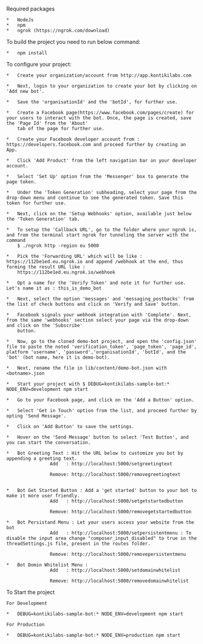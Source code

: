 Required packages
	
	*	NodeJs
	*	npm
	*	ngrok (https://ngrok.com/download)

To build the project you need to run below command:

	*	npm install

To configure your project:
	
	*	Create your organization/account from http://app.kontikilabs.com

	*	Next, login to your organization to create your bot by clicking on 'Add new bot'.

	* 	Save the 'organisationId' and the 'botId', for further use.

	*	Create a Facebook page(https://www.facebook.com/pages/create) for your users to interact with the bot. Once, the page is created, save the 'Page Id' from the 'About' 
		tab of the page for further use.

	*   Create your Facebook developer account from : https://developers.facebook.com and proceed further by creating an App.

	*	Click 'Add Product' from the left navigation bar on your developer account.

	*	Select 'Set Up' option from the 'Messenger' box to generate the page token.

	*	Under the 'Token Generation' subheading, select your page from the drop-down menu and continue to see the generated token. Save this token for further use.

	*   Next, click on the 'Setup Webhooks' option, available just below the 'Token Generation' tab.

	*   To setup the 'Callback URL', go to the folder where your ngrok is, and from the terminal start ngrok for tunneling the server with the command 
		$ ./ngrok http -region eu 5000

	*	Pick the 'Forwarding URL' which will be like : https://112be1ed.eu.ngrok.io and append /webhook at the end, thus forming the result URL like :  
		https://112be1ed.eu.ngrok.io/webhook

	*	Opt a name for the 'Verify Token' and note it for further use. Let's name it as : this_is_demo_bot

	*	Next, select the option 'messages' and 'messaging_postbacks' from the list of check buttons and click on 'Verify and Save' button.

	*	Facebook signals your webhook integration with 'Complete'. Next, from the same 'webhooks' section select your page via the drop-down and click on the 'Subscribe' 	
		button.

	*	Now, go to the cloned demo-bot project, and open the 'config.json' file to paste the noted 'verification_token', 'page_token', 'page_id', platform 'username', 'password','organisationId', 'botId', and the 'bot' (bot name, here it is demo-bot).

	* 	Next, rename the file in lib/content/demo-bot.json with <botname>.json

	*	Start your project with $ DEBUG=kontikilabs-sample-bot:* NODE_ENV=development npm start

	*	Go to your Facebook page, and click on the 'Add a Button' option.

	*	Select 'Get in Touch' option from the list, and proceed further by opting 'Send Message'.

	*	Click on 'Add Button' to save the settings.

	*	Hover on the 'Send Message' button to select 'Test Button', and you can start the conversation.

	* 	Bot Greeting Text :	Hit the URL below to customize you bot by appending a greeting text.
					Add   :	http://localhost:5000/setgreetingtext

					Remove:	http://localhost:5000/removegreetingtext


	* 	Bot Get Started Button : Add a 'get started' button to your bot to make it more user friendly.
					Add   :	http://localhost:5000/setgetstartedbutton

					Remove:	http://localhost:5000/removegetstartedbutton

    * 	Bot Persistand Menu : Let your users access your website from the bot
					Add   :	http://localhost:5000/setpersistentmenu : To disable the input area change "composer_input_disabled" to true in the threadSettings.js file, present in the routes folder.

					Remove:	http://localhost:5000/removepersistentmenu

    * 	Bot Domin Whitelist Menu :
					Add   :	http://localhost:5000/setdomainwhitelist

					Remove:	http://localhost:5000/removedomainwhitelist

To Start the project
	
	For Development

	*	DEBUG=kontikilabs-sample-bot:* NODE_ENV=development npm start

	For Production

	*	DEBUG=kontikilabs-sample-bot:* NODE_ENV=production npm start